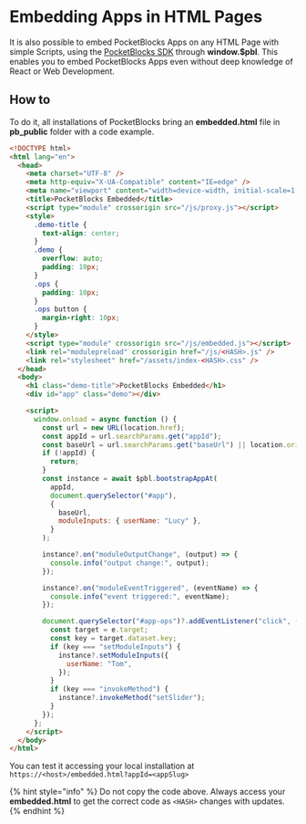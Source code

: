 # Embedding Apps in HTML Pages

It is also possible to embed PocketBlocks Apps on any HTML Page with simple Scripts, using the [PocketBlocks SDK](https://github.com/internoapp/pocketblocks/tree/main/client/packages/openblocks-sdk) through **window.$pbl**. This enables you to embed PocketBlocks Apps even without deep knowledge of React or Web Development.

## How to

To do it, all installations of PocketBlocks bring an **embedded.html** file in **pb_public** folder with a code example.

```html
<!DOCTYPE html>
<html lang="en">
  <head>
    <meta charset="UTF-8" />
    <meta http-equiv="X-UA-Compatible" content="IE=edge" />
    <meta name="viewport" content="width=device-width, initial-scale=1.0" />
    <title>PocketBlocks Embedded</title>
    <script type="module" crossorigin src="/js/proxy.js"></script>
    <style>
      .demo-title {
        text-align: center;
      }
      .demo {
        overflow: auto;
        padding: 10px;
      }
      .ops {
        padding: 10px;
      }
      .ops button {
        margin-right: 10px;
      }
    </style>
    <script type="module" crossorigin src="/js/embedded.js"></script>
    <link rel="modulepreload" crossorigin href="/js/<HASH>.js" />
    <link rel="stylesheet" href="/assets/index-<HASH>.css" />
  </head>
  <body>
    <h1 class="demo-title">PocketBlocks Embedded</h1>
    <div id="app" class="demo"></div>

    <script>
      window.onload = async function () {
        const url = new URL(location.href);
        const appId = url.searchParams.get("appId");
        const baseUrl = url.searchParams.get("baseUrl") || location.origin;
        if (!appId) {
          return;
        }
        const instance = await $pbl.bootstrapAppAt(
          appId,
          document.querySelector("#app"),
          {
            baseUrl,
            moduleInputs: { userName: "Lucy" },
          }
        );

        instance?.on("moduleOutputChange", (output) => {
          console.info("output change:", output);
        });

        instance?.on("moduleEventTriggered", (eventName) => {
          console.info("event triggered:", eventName);
        });

        document.querySelector("#app-ops")?.addEventListener("click", (e) => {
          const target = e.target;
          const key = target.dataset.key;
          if (key === "setModuleInputs") {
            instance?.setModuleInputs({
              userName: "Tom",
            });
          }
          if (key === "invokeMethod") {
            instance?.invokeMethod("setSlider");
          }
        });
      };
    </script>
  </body>
</html>
```

You can test it accessing your local installation at `https://<host>/embedded.html?appId=<appSlug>`

{% hint style="info" %}
Do not copy the code above. Always access your **embedded.html** to get the correct code as `<HASH>` changes with updates.
{% endhint %}

